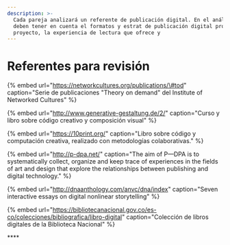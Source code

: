 ```yaml
---
description: >-
  Cada pareja analizará un referente de publicación digital. En el análisis
  deben tener en cuenta el formatos y estrat de publicación digital propone el
  proyecto, la experiencia de lectura que ofrece y
---
```


# Referentes para revisión

{% embed url="https://networkcultures.org/publications/\#tod" caption="Serie de publicaciones \"Theory on demand\" del Institute of Networked Cultures" %}

{% embed url="http://www.generative-gestaltung.de/2/" caption="Curso y libro sobre código creativo y composición visual" %}

{% embed url="https://10print.org/" caption="Libro sobre código y computación creativa, realizado con metodologías colaborativas." %}

{% embed url="http://p-dpa.net/" caption="The aim of P—DPA is to systematically collect, organize and keep trace of experiences in the fields of art and design that explore the relationships between publishing and digital technology." %}

{% embed url="http://dnaanthology.com/anvc/dna/index" caption="Seven interactive essays on digital nonlinear storytelling" %}

{% embed url="https://bibliotecanacional.gov.co/es-co/colecciones/bibliografica/libro-digital" caption="Colección de libros digitales de la Biblioteca Nacional" %}



\*\*\*\*

